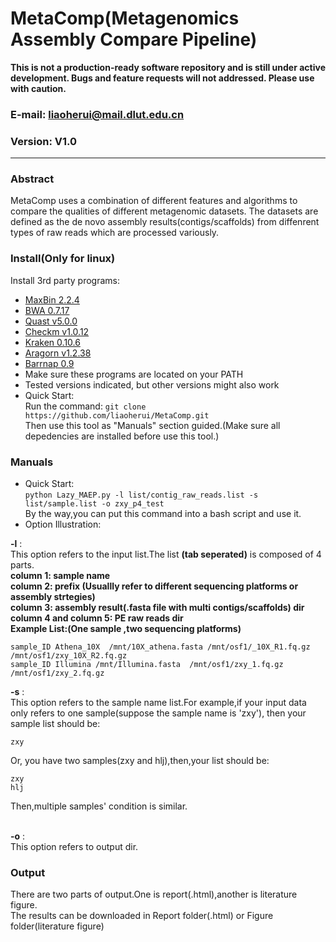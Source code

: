 MetaComp(Metagenomics Assembly Compare Pipeline)
==============
<b> This is not a production-ready software repository and is still under active development. Bugs and feature requests will not addressed. Please use with caution.</b>

### E-mail: liaoherui@mail.dlut.edu.cn
### Version: V1.0

--------------

### Abstract
MetaComp uses a combination of different features and algorithms to compare the qualities of different metagenomic datasets. The datasets are defined as the de novo assembly results(contigs/scaffolds) from diffenrent types of raw reads which are processed variously.<BR/>




### Install(Only for linux)

Install 3rd party programs:

* [MaxBin 2.2.4](https://downloads.jbei.org/data/microbial_communities/MaxBin/MaxBin.html)
* [BWA 0.7.17](http://bio-bwa.sourceforge.net/)
* [Quast v5.0.0](https://sourceforge.net/projects/quast/files/)
* [Checkm v1.0.12](https://github.com/Ecogenomics/CheckM/wiki/Installation)
* [Kraken 0.10.6](http://ccb.jhu.edu/software/kraken/)
* [Aragorn v1.2.38](https://anaconda.org/bioconda/aragorn)
* [Barrnap 0.9](http://www.vicbioinformatics.com/software.barrnap.shtml)
* Make sure these programs are located on your PATH
* Tested versions indicated, but other versions might also work
* Quick Start:<BR/>
  Run the command:
  `git clone https://github.com/liaoherui/MetaComp.git`<BR/>
  Then use this tool as "Manuals" section guided.(Make sure all depedencies are installed before use this tool.)

### Manuals
* Quick Start:<BR/>
  `python Lazy_MAEP.py -l list/contig_raw_reads.list -s list/sample.list -o zxy_p4_test `<BR/>
  By the way,you can put this command into a bash script and use it.
* Option Illustration:<BR/>

**-l** : <BR/>
This option refers to the input list.The list **(tab seperated)** is composed of 4 parts.<BR/>
**column 1: sample name**<BR/>
**column 2: prefix (Usuallly refer to different sequencing platforms or assembly strtegies)**<BR/>
**column 3: assembly result(.fasta file with multi contigs/scaffolds) dir**<BR/>
**column 4 and column 5: PE raw reads dir**<BR/>
**Example List:(One sample ,two sequencing platforms)** <BR/>
 ```
 sample_ID Athena_10X  /mnt/10X_athena.fasta /mnt/osf1/_10X_R1.fq.gz  /mnt/osf1/zxy_10X_R2.fq.gz 
 sample_ID Illumina /mnt/Illumina.fasta  /mnt/osf1/zxy_1.fq.gz /mnt/osf1/zxy_2.fq.gz
 ```
  **-s** : <BR/>
 This option refers to the sample name list.For example,if your input data only refers to one sample(suppose the sample name is 'zxy'), then your sample list should be:<BR/>
 ```
 zxy
 ```
 Or, you have two samples(zxy and hlj),then,your list should be:<BR/>
 ```
 zxy
 hlj
 ```
Then,multiple samples' condition is similar.<BR/><BR/>

  **-o** : <BR/>
  This option refers to output dir.
 
 


### Output
There are two parts of output.One is report(.html),another is literature figure.<BR/>
The results can be downloaded in  Report folder(.html) or Figure  folder(literature figure) 



